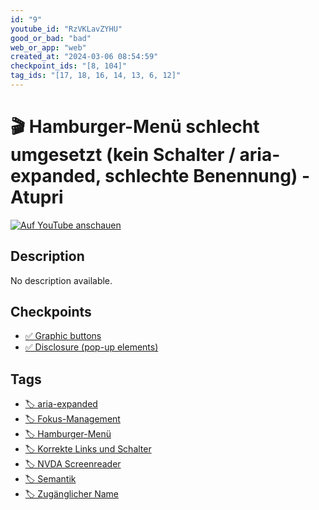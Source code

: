 ```yaml
---
id: "9"
youtube_id: "RzVKLavZYHU"
good_or_bad: "bad"
web_or_app: "web"
created_at: "2024-03-06 08:54:59"
checkpoint_ids: "[8, 104]"
tag_ids: "[17, 18, 16, 14, 13, 6, 12]"
---
```


# 🎬 Hamburger-Menü schlecht umgesetzt (kein Schalter / aria-expanded, schlechte Benennung) - Atupri

[![Auf YouTube anschauen](https://img.youtube.com/vi/RzVKLavZYHU/sddefault.jpg)](https://youtu.be/RzVKLavZYHU)

## Description

No description available.

## Checkpoints

- [✅ Graphic buttons](/en/wcag/1.1.1-non-text-content/graphic-buttons)
- [✅ Disclosure (pop-up elements)](/en/wcag/4.1.2a-advanced-controls-widgets/disclosure-pop-up-elements)

## Tags

- [🏷️ aria-expanded](/en/tags/aria-expanded)
- [🏷️ Fokus-Management](/en/tags/fokus-management)
- [🏷️ Hamburger-Menü](/en/tags/hamburger-menu)
- [🏷️ Korrekte Links und Schalter](/en/tags/korrekte-links-und-schalter)
- [🏷️ NVDA Screenreader](/en/tags/nvda-screenreader)
- [🏷️ Semantik](/en/tags/semantik)
- [🏷️ Zugänglicher Name](/en/tags/zuganglicher-name)
